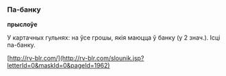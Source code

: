 ### Па-банку
**прыслоўе**

У картачных гульнях: на ўсе грошы, якія маюцца ў банку (у 2 знач.). Ісці па-банку.

<a rel="author">[http://rv-blr.com/](http://rv-blr.com/slounik.jsp?letterId=0&maskId=0&pageId=1962)</a>
